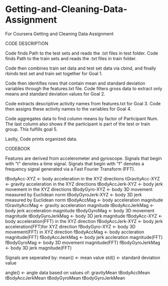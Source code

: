 # Getting-and-Cleaning-Data-Assignment
For Coursera Getting and Cleaning Data Assignment

CODE DESCRIPTION

Code finds Path to the test sets and reads the .txt files in test folder.
Code finds Path to the train sets and reads the .txt files in train folder.

Code then combines train set data and test set data via cbind, and finally rbinds test set and train set together for Goal 1.

Code then identifies rows that contain mean and standard deviation variables through the features.txt file. Code filters gross data to extract only means and standard deviation values for Goal 2.

Code extracts descriptive activity names from features.txt for Goal 3.
Code then assigns these activity names to the variables for Goal 4.

Code aggregates data to find column means by factor of Participant Num. The last column also shows if the participant is part of the test or train group. This fulfills goal 5.

Lastly, Code prints organized data.



CODEBOOK

Features are derived from accelerometer and gyroscope.
Signals that begin with "t" denotes a time signal.
Signals that begin with "f" denotes a frequency signal generated via a Fast Fourier Transform (FFT).

tBodyAcc-XYZ <- body acceleration in the XYZ directions
tGravityAcc-XYZ <- gravity acceleration in the XYZ directions
tBodyAccJerk-XYZ <- body jerk movement in the XYZ directions
tBodyGyro-XYZ <- body 3D movement measured by Euclidean norm
tBodyGyroJerk-XYZ <- body 3D jerk measured by Euclidean norm
tBodyAccMag <- body acceleration magnitude
tGravityAccMag <- gravity acceleration magnitude
tBodyAccJerkMag <- body jerk acceleration magnitude
tBodyGyroMag <- body 3D movement magnitude
tBodyGyroJerkMag <- body 3D jerk magnitude
fBodyAcc-XYZ <- body acceleration(FFT) in the XYZ direction
fBodyAccJerk-XYZ <- body jerk acceleration(FFT)for XYZ direction
fBodyGyro-XYZ <- body 3D movement(FFT) in XYZ direction
fBodyAccMag <- body accleration magnitude(FFT) 
fBodyAccJerkMag <- body jerk accleration magnitude(FFT)
fBodyGyroMag <- body 3D movement magnitude(FFT)
fBodyGyroJerkMag <- body 3D jerk magnitude(FFT)

Signals are seperated by:
mean() <- mean value
std() <- standard deviation value

angle() <- angle data based on values of:
gravityMean
tBodyAccMean
tBodyAccJerkMean
tBodyGyroMean
tBodyGyroJerkMean



